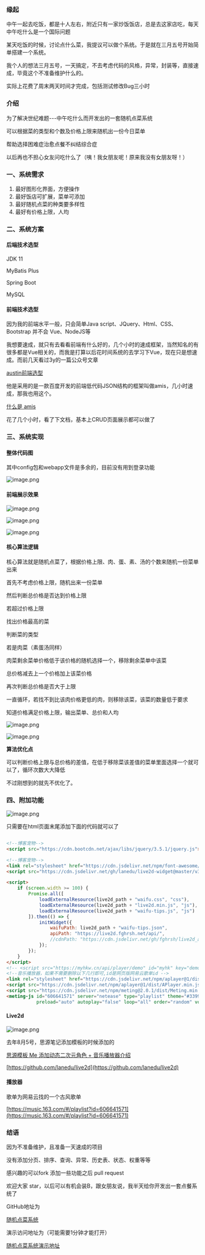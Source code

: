 ### 缘起

中午一起去吃饭，都是十人左右，附近只有一家炒饭饭店，总是去这家店吃，每天中午吃什么是一个国际问题

某天吃饭的时候，讨论点什么菜，我提议可以做个系统。于是就在三月五号开始简单搭建一个系统。

我个人的想法三月五号，一天搞定，不去考虑代码的风格，异常，封装等，直接速成，毕竟这个不准备维护什么的。

实际上花费了周末两天时间才完成，包括测试修改Bug三小时

### 介绍

为了解决世纪难题---中午吃什么而开发出的一套随机点菜系统

可以根据菜的类型和个数及价格上限来随机出一份今日菜单

帮助选择困难症治愈点餐不纠结综合症

以后再也不担心女友问吃什么了（咦！我女朋友呢！原来我没有女朋友呀！）

### 一、系统需求

1. 最好图形化界面，方便操作
2. 最好饭店可扩展，菜单可添加
3. 最好随机点菜的种类要多样性
4. 最好有价格上限，人均

### 二、系统方案

#### 后端技术选型

JDK 11

MyBatis Plus

Spring Boot

MySQL

#### 前端技术选型

因为我的前端水平一般，只会简单Java script、JQuery、Html、CSS、Bootstrap 并不会 Vue、NodeJS等

我想要速成，就只有去看看前端有什么好的，几个小时的速成框架，当然知名的有很多都是Vue相关的，而我是打算以后花时间系统的去学习下Vue，现在只是想速成。而前几天看过3y的一篇公众号文章

[austin前端选型](https://mp.weixin.qq.com/s/CQirEDrxaglKxe8XJzi9jA)

他是采用的是一款百度开发的前端低代码JSON结构的框架叫做amis，几小时速成，那我也用这个。

[什么是 amis](https://aisuda.bce.baidu.com/amis/zh-CN/docs/index)

花了几个小时，看了下文档，基本上CRUD页面展示都可以做了

### 三、系统实现

#### 整体代码图

其中config包和webapp文件是多余的，目前没有用到登录功能

![image.png](https://b3logfile.com/siyuan/1619927307428/assets/image-20220313201436-hs1gk18.png)

#### 前端展示效果

![image.png](https://b3logfile.com/siyuan/1619927307428/assets/image-20220306210619-57osw0c.png)

![image.png](https://b3logfile.com/siyuan/1619927307428/assets/image-20220313202534-fw2ph48.png)

![image.png](https://b3logfile.com/siyuan/1619927307428/assets/image-20220313202600-8xqhwcv.png)


#### 核心算法逻辑

核心算法就是随机点菜了，根据价格上限、肉、蛋、素、汤的个数来随机一份菜单出来

首先不考虑价格上限，随机出来一份菜单

然后判断总价格是否达到价格上限

若超过价格上限

找出价格最高的菜

判断菜的类型

若是肉菜（素蛋汤同样）

肉菜剩余菜单价格低于该价格的随机选择一个，移除剩余菜单中该菜

总价格减去上一个价格加上该菜价格

再次判断总价格是否大于上限

一直循环，若找不到比该肉价格更低的肉，则移除该菜，该菜的数量低于要求

知道价格满足价格上限，输出菜单、总价和人均

![image.png](https://b3logfile.com/siyuan/1619927307428/assets/image-20220313204357-hkb9oyr.png)

![image.png](https://b3logfile.com/siyuan/1619927307428/assets/image-20220306210525-7di1lq2.png)<br />

**算法优化点**

可以判断价格上限与总价格的差值，在低于移除菜该差值的菜单里面选择一个就可以了，循环次数大大降低

不过刚想到的就先不优化了。

### 四、附加功能

![image.png](https://b3logfile.com/siyuan/1619927307428/assets/image-20220313211007-9sk44l0.png)

只需要在html页面末尾添加下面的代码就可以了

```html

<!--博客宠物-->
<script src="https://cdn.bootcdn.net/ajax/libs/jquery/3.5.1/jquery.js"></script>

<!--博客宠物-->
<link rel="stylesheet" href="https://cdn.jsdelivr.net/npm/font-awesome/css/font-awesome.min.css">
<script src="https://cdn.jsdelivr.net/gh/lanedu/live2d-widget@master/v3/autoload.js"></script>

<script>
    if (screen.width >= 100) {
        Promise.all([
            loadExternalResource(live2d_path + "waifu.css", "css"),
            loadExternalResource(live2d_path + "live2d.min.js", "js"),
            loadExternalResource(live2d_path + "waifu-tips.js", "js")
        ]).then(() => {
            initWidget({
                waifuPath: live2d_path + "waifu-tips.json",
                apiPath: "https://live2d.fghrsh.net/api/",
                //cdnPath: "https://cdn.jsdelivr.net/gh/fghrsh/live2d_api/"
            });
        });
    }
</script>
<!-- <script src="https://myhkw.cn/api/player/demo" id="myhk" key="demo" m="1"></script> -->
<!--音乐播放器，如果不需要删除以下几行即可,id是网页版网易云歌单id -->
<link rel="stylesheet" href="https://cdn.jsdelivr.net/npm/aplayer@1/dist/APlayer.min.css">
<script src="https://cdn.jsdelivr.net/npm/aplayer@1/dist/APlayer.min.js"></script>
<script src="https://cdn.jsdelivr.net/npm/meting@2.0.1/dist/Meting.min.js"></script>
<meting-js id="606641571" server="netease" type="playlist" theme="#339981" fixed="true"
           preload="auto" autoplay="false" loop="all" order="random" volume="0.3"></meting-js>
```

#### Live2d

![image.png](https://b3logfile.com/siyuan/1619927307428/assets/image-20220313213336-fgrmftp.png)

去年8月5号，思源笔记添加模板的时候添加的

[思源模板 Me 添加动态二次元角色 + 音乐播放器介绍](https://zhuanlan.zhihu.com/p/396791500)

[https://github.com/lanedu/live2d](https://github.com/lanedu/live2d)

#### 播放器

歌单为网易云找的一个古风歌单

[https://music.163.com/#/playlist?id=606641571](https://music.163.com/#/playlist?id=606641571)

### 结语

因为不准备维护，且准备一天速成的项目

没有添加分页、排序、查询、异常、历史表、状态、权重等等

感兴趣的可以fork 添加一些功能之后 pull request

欢迎大家 star，以后可以有机会装B，跟女朋友说，我半天给你开发出一套点餐系统了

GitHub地址为

[随机点菜系统](https://github.com/LaneDu/RandomMenu)

演示访问地址为（可能需要1分钟才能打开）

[随机点菜系统演示地址](http://81.68.211.196:8071/hello/index)